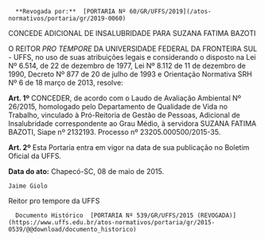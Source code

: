       **Revogada por:**  [PORTARIA Nº 60/GR/UFFS/2019](/atos-normativos/portaria/gr/2019-0060) 

   CONCEDE ADICIONAL DE INSALUBRIDADE PARA SUZANA FATIMA BAZOTI  

O REITOR *PRO TEMPORE* DA UNIVERSIDADE FEDERAL DA FRONTEIRA SUL - UFFS, no uso de suas atribuições legais e considerando o disposto na Lei Nº 6.514, de 22 de dezembro de 1977, Lei Nº 8.112 de 11 de dezembro de 1990, Decreto Nº 877 de 20 de julho de 1993 e Orientação Normativa SRH Nº 6 de 18 março de 2013, resolve:

 **Art. 1º** CONCEDER, de acordo com o Laudo de Avaliação Ambiental Nº 26/2015, homologado pelo Departamento de Qualidade de Vida no Trabalho, vinculado à Pró-Reitoria de Gestão de Pessoas, Adicional de Insalubridade correspondente ao Grau Médio, à servidora SUZANA FATIMA BAZOTI, Siape nº 2132193. Processo nº 23205.000500/2015-35.

 **Art. 2º** Esta Portaria entra em vigor na data de sua publicação no Boletim Oficial da UFFS.

  

   **Data do ato:** Chapecó-SC, 08 de maio de 2015.   
 

    Jaime Giolo   
 Reitor pro tempore da UFFS 

      Documento Histórico  [PORTARIA Nº 539/GR/UFFS/2015 (REVOGADA)](https://www.uffs.edu.br/atos-normativos/portaria/gr/2015-0539/@@download/documento_historico)     
      
